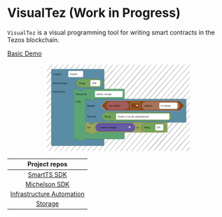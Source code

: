 # VisualTez (Work in Progress)

`VisualTez` is a visual programming tool for writing smart contracts in the Tezos blockchain.

[Basic Demo](https://visualtez.com)

<center>

<img src="public/assets/sample.svg" height="200px">

</center>

| Project repos |
|:-:|
| [SmartTS SDK](https://github.com/RomarQ/smartts-sdk) |
| [Michelson SDK](https://github.com/RomarQ/michelson-sdk) |
| [Infrastructure Automation](https://github.com/RomarQ/VisualTez-infra) |
| [Storage](https://github.com/RomarQ/visualtez-storage)
